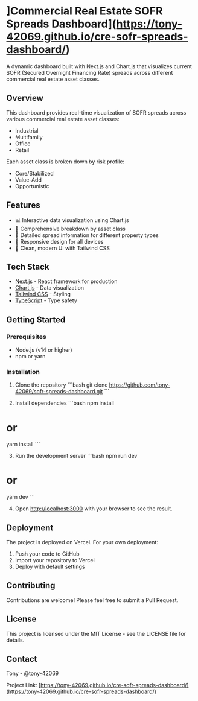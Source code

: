 # ]Commercial Real Estate SOFR Spreads Dashboard](https://tony-42069.github.io/cre-sofr-spreads-dashboard/)

A dynamic dashboard built with Next.js and Chart.js that visualizes current SOFR (Secured Overnight Financing Rate) spreads across different commercial real estate asset classes.

## Overview

This dashboard provides real-time visualization of SOFR spreads across various commercial real estate asset classes:
- Industrial
- Multifamily
- Office
- Retail

Each asset class is broken down by risk profile:
- Core/Stabilized
- Value-Add
- Opportunistic

## Features

- 📊 Interactive data visualization using Chart.js
- 💼 Comprehensive breakdown by asset class
- 🏢 Detailed spread information for different property types
- 📱 Responsive design for all devices
- 🎨 Clean, modern UI with Tailwind CSS

## Tech Stack

- [Next.js](https://nextjs.org/) - React framework for production
- [Chart.js](https://www.chartjs.org/) - Data visualization
- [Tailwind CSS](https://tailwindcss.com/) - Styling
- [TypeScript](https://www.typescriptlang.org/) - Type safety

## Getting Started

### Prerequisites

- Node.js (v14 or higher)
- npm or yarn

### Installation

1. Clone the repository
\`\`\`bash
git clone https://github.com/tony-42069/sofr-spreads-dashboard.git
\`\`\`

2. Install dependencies
\`\`\`bash
npm install
# or
yarn install
\`\`\`

3. Run the development server
\`\`\`bash
npm run dev
# or
yarn dev
\`\`\`

4. Open [http://localhost:3000](http://localhost:3000) with your browser to see the result.

## Deployment

The project is deployed on Vercel. For your own deployment:

1. Push your code to GitHub
2. Import your repository to Vercel
3. Deploy with default settings

## Contributing

Contributions are welcome! Please feel free to submit a Pull Request.

## License

This project is licensed under the MIT License - see the LICENSE file for details.

## Contact

Tony - [@tony-42069](https://github.com/tony-42069)

Project Link: [https://tony-42069.github.io/cre-sofr-spreads-dashboard/](https://tony-42069.github.io/cre-sofr-spreads-dashboard/)
